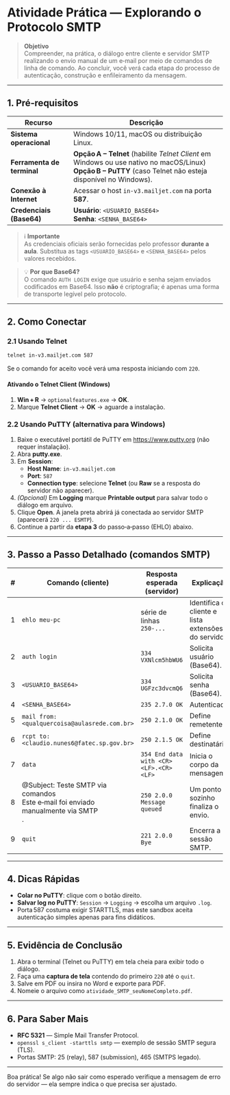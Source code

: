 # Atividade Prática — Explorando o Protocolo **SMTP**

> **Objetivo**  
> Compreender, na prática, o diálogo entre cliente e servidor SMTP realizando o envio manual de um e‑mail por meio de comandos de linha de comando. Ao concluir, você verá cada etapa do processo de autenticação, construção e enfileiramento da mensagem.

---

## 1. Pré‑requisitos

| Recurso | Descrição |
|---------|-----------|
| **Sistema operacional** | Windows 10/11, macOS ou distribuição Linux. |
| **Ferramenta de terminal** | **Opção A – Telnet** (habilite *Telnet Client* em Windows ou use nativo no macOS/Linux)<br>**Opção B – PuTTY** (caso Telnet não esteja disponível no Windows). |
| **Conexão à Internet** | Acessar o host `in-v3.mailjet.com` na porta **587**. |
| **Credenciais (Base64)** | **Usuário**: `<USUARIO_BASE64>`<br>**Senha**: `<SENHA_BASE64>` |

> ℹ️ **Importante**  
> As credenciais oficiais serão fornecidas pelo professor **durante a aula**. Substitua as tags `<USUARIO_BASE64>` e `<SENHA_BASE64>` pelos valores recebidos.

> 💡 **Por que Base64?**  
> O comando `AUTH LOGIN` exige que usuário e senha sejam enviados codificados em Base64. Isso **não** é criptografia; é apenas uma forma de transporte legível pelo protocolo.

---

## 2. Como Conectar

### 2.1 Usando Telnet

```bash
telnet in-v3.mailjet.com 587
```

Se o comando for aceito você verá uma resposta iniciando com `220`.

#### Ativando o Telnet Client (Windows)

1. **Win + R** → `optionalfeatures.exe` → **OK**.  
2. Marque **Telnet Client** → **OK** → aguarde a instalação.

### 2.2 Usando PuTTY (alternativa para Windows)

1. Baixe o executável portátil de PuTTY em <https://www.putty.org> (não requer instalação).  
2. Abra **putty.exe**.  
3. Em **Session**:  
   * **Host Name**: `in-v3.mailjet.com`  
   * **Port**: `587`  
   * **Connection type**: selecione **Telnet** (ou **Raw** se a resposta do servidor não aparecer).  
4. *(Opcional)* Em **Logging** marque **Printable output** para salvar todo o diálogo em arquivo.  
5. Clique **Open**. A janela preta abrirá já conectada ao servidor SMTP (aparecerá `220 ... ESMTP`).  
6. Continue a partir da **etapa 3** do passo‑a‑passo (EHLO) abaixo.

---

## 3. Passo a Passo Detalhado (comandos SMTP)

| # | Comando (cliente) | Resposta esperada (servidor) | Explicação |
|---|-------------------|------------------------------|------------|
| 1 | `ehlo meu-pc` | série de linhas `250-...` | Identifica o cliente e lista extensões do servidor. |
| 2 | `auth login` | `334 VXNlcm5hbWU6` | Solicita usuário (Base64). |
| 3 | `<USUARIO_BASE64>` | `334 UGFzc3dvcmQ6` | Solicita senha (Base64). |
| 4 | `<SENHA_BASE64>` | `235 2.7.0 OK` | Autenticado. |
| 5 | `mail from:<qualquercoisa@aulasrede.com.br>` | `250 2.1.0 OK` | Define remetente. |
| 6 | `rcpt to:<claudio.nunes6@fatec.sp.gov.br>` | `250 2.1.5 OK` | Define destinatário. |
| 7 | `data` | `354 End data with <CR><LF>.<CR><LF>` | Inicia o corpo da mensagem. |
| 8 | @Subject: Teste SMTP via comandos <br>Este e‑mail foi enviado manualmente via SMTP <br> . <br>| `250 2.0.0 Message queued` | Um ponto sozinho finaliza o envio. |
| 9 | `quit` | `221 2.0.0 Bye` | Encerra a sessão SMTP. |

---

## 4. Dicas Rápidas

* **Colar no PuTTY**: clique com o botão direito.  
* **Salvar log no PuTTY**: `Session` → `Logging` → escolha um arquivo `.log`.  
* Porta 587 costuma exigir STARTTLS, mas este sandbox aceita autenticação simples apenas para fins didáticos.

---

## 5. Evidência de Conclusão

1. Abra o terminal (Telnet ou PuTTY) em tela cheia para exibir todo o diálogo.  
2. Faça uma **captura de tela** contendo do primeiro `220` até o `quit`.  
3. Salve em PDF ou insira no Word e exporte para PDF.  
4. Nomeie o arquivo como `atividade_SMTP_seuNomeCompleto.pdf`.

---

## 6. Para Saber Mais

* **RFC 5321** — Simple Mail Transfer Protocol.  
* `openssl s_client -starttls smtp` — exemplo de sessão SMTP segura (TLS).  
* Portas SMTP: 25 (relay), 587 (submission), 465 (SMTPS legado).

---

Boa prática! Se algo não sair como esperado verifique a mensagem de erro do servidor — ela sempre indica o que precisa ser ajustado.
